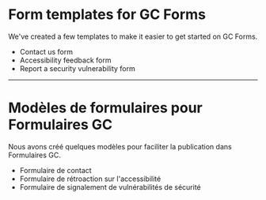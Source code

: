 # Form templates for GC Forms
We've created a few templates to make it easier to get started on GC Forms.

- Contact us form
- Accessibility feedback form
- Report a security vulnerability form

---

# Modèles de formulaires pour Formulaires GC
Nous avons créé quelques modèles pour faciliter la publication dans Formulaires GC.

- Formulaire de contact
- Formulaire de rétroaction sur l'accessibilité
- Formulaire de signalement de vulnérabilités de sécurité
